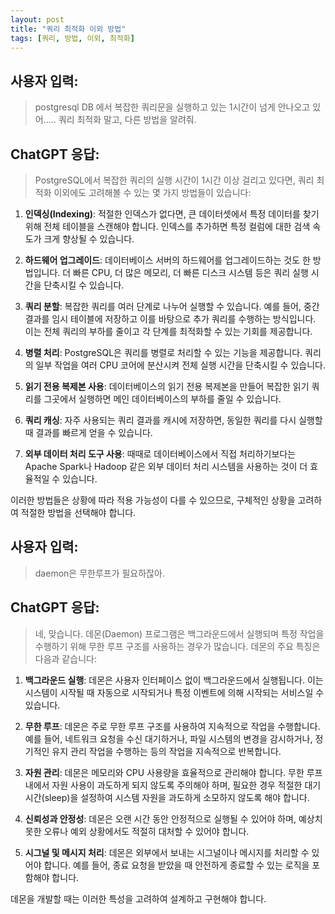 ```yaml
---
layout: post
title: "쿼리 최적화 이외 방법"
tags: [쿼리, 방법, 이외, 최적화]
---
```


## 사용자 입력:
> postgresql DB 에서 복잡한 쿼리문을 실행하고 있는 1시간이 넘게 안나오고 있어..... 쿼리 최적화 말고, 다른 방법을 알려줘.

## ChatGPT 응답:
> PostgreSQL에서 복잡한 쿼리의 실행 시간이 1시간 이상 걸리고 있다면, 쿼리 최적화 이외에도 고려해볼 수 있는 몇 가지 방법들이 있습니다:

1. **인덱싱(Indexing)**: 적절한 인덱스가 없다면, 큰 데이터셋에서 특정 데이터를 찾기 위해 전체 테이블을 스캔해야 합니다. 인덱스를 추가하면 특정 컬럼에 대한 검색 속도가 크게 향상될 수 있습니다.

2. **하드웨어 업그레이드**: 데이터베이스 서버의 하드웨어를 업그레이드하는 것도 한 방법입니다. 더 빠른 CPU, 더 많은 메모리, 더 빠른 디스크 시스템 등은 쿼리 실행 시간을 단축시킬 수 있습니다.

3. **쿼리 분할**: 복잡한 쿼리를 여러 단계로 나누어 실행할 수 있습니다. 예를 들어, 중간 결과를 임시 테이블에 저장하고 이를 바탕으로 추가 쿼리를 수행하는 방식입니다. 이는 전체 쿼리의 부하를 줄이고 각 단계를 최적화할 수 있는 기회를 제공합니다.

4. **병렬 처리**: PostgreSQL은 쿼리를 병렬로 처리할 수 있는 기능을 제공합니다. 쿼리의 일부 작업을 여러 CPU 코어에 분산시켜 전체 실행 시간을 단축시킬 수 있습니다.

5. **읽기 전용 복제본 사용**: 데이터베이스의 읽기 전용 복제본을 만들어 복잡한 읽기 쿼리를 그곳에서 실행하면 메인 데이터베이스의 부하를 줄일 수 있습니다.

6. **쿼리 캐싱**: 자주 사용되는 쿼리 결과를 캐시에 저장하면, 동일한 쿼리를 다시 실행할 때 결과를 빠르게 얻을 수 있습니다.

7. **외부 데이터 처리 도구 사용**: 때때로 데이터베이스에서 직접 처리하기보다는 Apache Spark나 Hadoop 같은 외부 데이터 처리 시스템을 사용하는 것이 더 효율적일 수 있습니다.

이러한 방법들은 상황에 따라 적용 가능성이 다를 수 있으므로, 구체적인 상황을 고려하여 적절한 방법을 선택해야 합니다.

## 사용자 입력:
> daemon은 무한루프가 필요하잖아.

## ChatGPT 응답:
> 네, 맞습니다. 데몬(Daemon) 프로그램은 백그라운드에서 실행되며 특정 작업을 수행하기 위해 무한 루프 구조를 사용하는 경우가 많습니다. 데몬의 주요 특징은 다음과 같습니다:

1. **백그라운드 실행**: 데몬은 사용자 인터페이스 없이 백그라운드에서 실행됩니다. 이는 시스템이 시작될 때 자동으로 시작되거나 특정 이벤트에 의해 시작되는 서비스일 수 있습니다.

2. **무한 루프**: 데몬은 주로 무한 루프 구조를 사용하여 지속적으로 작업을 수행합니다. 예를 들어, 네트워크 요청을 수신 대기하거나, 파일 시스템의 변경을 감시하거나, 정기적인 유지 관리 작업을 수행하는 등의 작업을 지속적으로 반복합니다.

3. **자원 관리**: 데몬은 메모리와 CPU 사용량을 효율적으로 관리해야 합니다. 무한 루프 내에서 자원 사용이 과도하게 되지 않도록 주의해야 하며, 필요한 경우 적절한 대기 시간(sleep)을 설정하여 시스템 자원을 과도하게 소모하지 않도록 해야 합니다.

4. **신뢰성과 안정성**: 데몬은 오랜 시간 동안 안정적으로 실행될 수 있어야 하며, 예상치 못한 오류나 예외 상황에서도 적절히 대처할 수 있어야 합니다.

5. **시그널 및 메시지 처리**: 데몬은 외부에서 보내는 시그널이나 메시지를 처리할 수 있어야 합니다. 예를 들어, 종료 요청을 받았을 때 안전하게 종료할 수 있는 로직을 포함해야 합니다.

데몬을 개발할 때는 이러한 특성을 고려하여 설계하고 구현해야 합니다.

